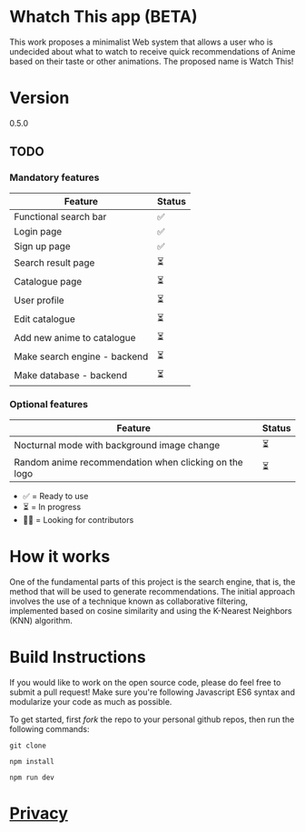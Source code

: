 # Whatch This app (BETA)

This work proposes a minimalist Web system that allows a user who is undecided about what to watch to receive quick recommendations of Anime based on their taste or other animations. The proposed name is Watch This!


# Version

0.5.0

## TODO

### Mandatory features

| Feature                                                                                                  | Status |
| -------------------------------------------------------------------------------------------------------- | ------ |
| Functional search bar                                                                                    |  ✅   |
| Login page                                                                                               |  ✅    |
| Sign up page                                                                                             |  ✅    |
| Search result page                                                                                       |  ⏳    |
| Catalogue page                                                                                           |  ⏳    |
| User profile                                                                                             |  ⏳    |
| Edit catalogue                                                                                           |  ⏳    |
| Add new anime to catalogue                                                                               |  ⏳    |
| Make search engine  - backend                                                                            |  ⏳    |
| Make database - backend                                                                                  |  ⏳    |

### Optional features
| Feature                                                                                                  | Status |
| -------------------------------------------------------------------------------------------------------- | ------ |
| Nocturnal mode with background image change                                                              |  ⏳    |
| Random anime recommendation when clicking on the logo                                                    |  ⏳    |    

- ✅ = Ready to use
- ⏳ = In progress
- 🙏🏻 = Looking for contributors

# How it works

One of the fundamental parts of this project is the search engine, that is, the method that will be used to generate recommendations. The initial approach involves the use of a technique known as collaborative filtering, implemented based on cosine similarity and using the K-Nearest Neighbors (KNN) algorithm.

# Build Instructions

If you would like to work on the open source code, please do feel free to submit a pull request! Make sure you're following Javascript ES6 syntax and modularize your code as much as possible.

To get started, first _fork_ the repo to your personal github repos, then run the following commands:

```shell
git clone 
```

```shell
npm install
```

```shell
npm run dev
```

# <a href="#privacy">Privacy</a>
